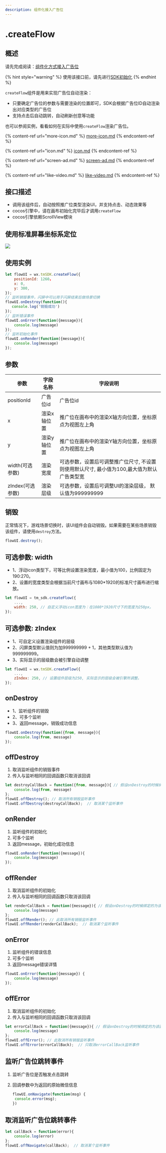 ```yaml
---
description: 组件化接入广告位
---
```


# .createFlow

## 概述

请先完成阅读：[组件化方式接入广告位](../)

{% hint style="warning" %}
使用该接口前，请先进行[SDK初始化](../../initialization.md)
{% endhint %}

`createFlow`组件是用来实现广告位自动渲染：

* 只要确定广告位的参数与需要渲染的位置即可，SDK会根据广告位ID自动渲染出对应类型的广告位
* 支持点击后自动跳转，自动刷新创意等功能

也可以参阅实例，看看如何在实际中使用`createFlow`渲染广告位。

{% content-ref url="more-icon.md" %}
[more-icon.md](more-icon.md)
{% endcontent-ref %}

{% content-ref url="icon.md" %}
[icon.md](icon.md)
{% endcontent-ref %}

{% content-ref url="screen-ad.md" %}
[screen-ad.md](screen-ad.md)
{% endcontent-ref %}

{% content-ref url="like-video.md" %}
[like-video.md](like-video.md)
{% endcontent-ref %}

## **接口描述**

* 调用该组件后，自动按照推广位类型渲染UI，并支持点击、动态效果等
* cocos引擎中，请在画布初始化完毕后才调用`createFlow`
* cocos引擎依赖ScrollView模块

## **使用标准屏幕坐标系定位**

![](https://cdn.61week.com/tianmu/doc/index/image/selling/dev-guide/componentization/1.jpg)

## **使用实例**

```javascript
let flowUI = wx.tmSDK.createFlow({
    positionId: 1260，
    x: 0,     
    y: 300,   
});
// 监听销毁事件，闪屏中可以用于闪屏结束后做场景切换
flowUI.onDestroy(function(){
   console.log('销毁成功')
});
// 监听错误事件
flowUI.onError(function({message}){
    console.log(message)
});
// 监听初始化事件
flowUI.onRender(function({message}){
    console.log(message)
});
```

## **参数**

| 参数           | 字段名称   | 字段说明                                              |
| ------------ | ------ | ------------------------------------------------- |
| positionId   | 广告位id  | 广告位id                                             |
| x            | 渲染x轴位置 | 推广位在画布中的渲染X轴方向位置，坐标原点为视图左上角                       |
| y            | 渲染y轴位置 | 推广位在画布中的渲染Y轴方向位置，坐标原点为视图左上角                       |
| width(可选参数)  | 渲染宽度   | 可选参数，设置后可调整推广位尺寸, 不设置则使用默认尺寸, 最小值为100,最大值为默认广告类型宽 |
| zIndex(可选参数) | 渲染层级   | 可选参数，设置后可调整UI的渲染层级， 默认值为999999999                 |

## **销毁**

正常情况下，游戏场景切换时，该UI组件会自动销毁。如果需要在某些场景销毁该组件，请使用`destroy`方法。

```javascript
flowUI.destroy();
```

## **可选参数: width**

* 1、浮动icon类型下，可等比例设置渲染宽度，最小值为100，比例固定为190:270。
* 2、设置的宽度类型会根据当前尺寸画布与1080\*1920的标准尺寸画布进行缩放。

```javascript
let flowUI = tm_sdk.createFlow({
    ...,  
    width: 250, // 自定义浮动icon宽度为：在1080*1920尺寸下的宽度为250px。
});
```

## **可选参数: zIndex**

* 1、可自定义设置渲染组件的层级
* 2、闪屏类型默认值则为加999999999 + 1，其他类型默认值为999999999。
* 3、实际显示的层级数会被引擎自动调整

```javascript
let flowUI = wx.tmSDK.createFlow({
    ...,  
    zIndex: 250, // 设置组件层级为250, 实际显示的层级会被引擎所调整。
});
```

## **onDestroy**

* 1、监听组件的销毁
* 2、可多个监听
* 3、返回message，销毁成功信息

```javascript
flowUI.onDestroy(function({from, message}){
    console.log(from, message)
});
```

## **offDestroy**

1. 取消监听组件的销毁事件
2. 传入与监听相同的回调函数只取消该回调

```javascript
let destroyCallBack = function({from, message}){ // 假设onDestroy的时候绑定的为该函数
    console.log(from, message)
};
flowUI.offDestroy(); // 取消所有销毁监听事件
flowUI.offDestroy(destroyCallBack);  // 取消某个监听事件
```

## **onRender**

1. 监听组件的初始化
2. 可多个监听
3. 返回message，初始化成功信息

```javascript
flowUI.onRender(function({message}){
    console.log(message)
});
```

## **offRender**

1. 取消监听组件的初始化
2. 传入与监听相同的回调函数只取消该回调

```javascript
let renderCallBack = function({message}){ // 假设onDestroy的时候绑定的为该函数
    console.log(message)
};
flowUI.offRender(); // 此取消所有销毁监听事件
flowUI.offRender(renderCallBack);  // 取消某个监听事件
```

## **onError**

1. 监听组件的错误信息
2. 可多个监听
3. 返回message错误详情

```javascript
flowUI.onError(function({message}) {
    console.log(message)
});
```

## **offError**

1. 取消监听组件的初始化
2. 传入与监听相同的回调函数只取消该回调

```javascript
let errorCallBack = function({message}){ // 假设onDestroy的时候绑定的为该函数
    console.log(message)
};
flowUI.offError(); // 此取消所有销毁监听事件
flowUI.offError(errorCallBack);  // 只取消errorCallBack监听事件
```

## **监听广告位跳转事件**

1. 监听广告位是否触发点击跳转
2.  回调参数中为返回的原始微信信息

    ```javascript
    flowUI.onNavigate(function(msg) {
     console.error(msg);
    })
    ```

## **取消监听广告位跳转事件**

```javascript
let callBack = function(error){
    console.log(error)
};
flowUI.offNavigate(callBack);  // 取消某个监听事件
```
